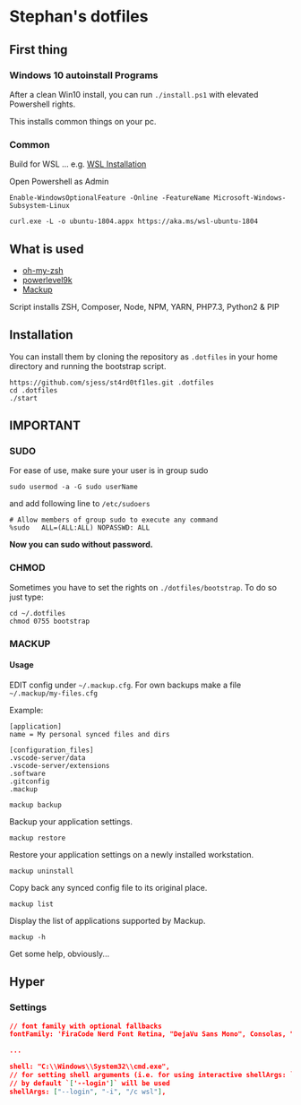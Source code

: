 # Stephan's dotfiles

## First thing

### Windows 10 autoinstall Programs

After a clean Win10 install, you can run `./install.ps1` with elevated Powershell rights.

This installs common things on your pc.

### Common

Build for WSL ... e.g. [WSL Installation](https://twasa.ml/post/wsl/)

Open Powershell as Admin

`Enable-WindowsOptionalFeature -Online -FeatureName Microsoft-Windows-Subsystem-Linux`

`curl.exe -L -o ubuntu-1804.appx https://aka.ms/wsl-ubuntu-1804`

## What is used

* [oh-my-zsh](https://github.com/robbyrussell/oh-my-zsh)
* [powerlevel9k](https://github.com/Powerlevel9k/powerlevel9k)
* [Mackup](https://github.com/lra/mackup)

Script installs ZSH, Composer, Node, NPM, YARN, PHP7.3, Python2 & PIP

## Installation

You can install them by cloning the repository as `.dotfiles` in your home directory and running the bootstrap script.

```batch
https://github.com/sjess/st4rd0tf1les.git .dotfiles
cd .dotfiles
./start
```

## IMPORTANT

### SUDO

For ease of use, make sure your user is in group sudo

```batch
sudo usermod -a -G sudo userName
```

and add following line to `/etc/sudoers`

```batch
# Allow members of group sudo to execute any command
%sudo   ALL=(ALL:ALL) NOPASSWD: ALL
```

**Now you can sudo without password.**

### CHMOD

Sometimes you have to set the rights on `./dotfiles/bootstrap`. To do so just type:

```batch
cd ~/.dotfiles
chmod 0755 bootstrap
```

### MACKUP

#### Usage

EDIT config under `~/.mackup.cfg`. For own backups make a file `~/.mackup/my-files.cfg`

Example:

```editor-config
[application]
name = My personal synced files and dirs

[configuration_files]
.vscode-server/data
.vscode-server/extensions
.software
.gitconfig
.mackup
```

`mackup backup`

Backup your application settings.

`mackup restore`

Restore your application settings on a newly installed workstation.

`mackup uninstall`

Copy back any synced config file to its original place.

`mackup list`

Display the list of applications supported by Mackup.

`mackup -h`

Get some help, obviously...

## Hyper

### Settings

```json
// font family with optional fallbacks
fontFamily: 'FiraCode Nerd Font Retina, "DejaVu Sans Mono", Consolas, "Lucida Console", monospace',

...

shell: "C:\\Windows\\System32\\cmd.exe",
// for setting shell arguments (i.e. for using interactive shellArgs: `['-i']`)
// by default `['--login']` will be used
shellArgs: ["--login", "-i", "/c wsl"],
```

